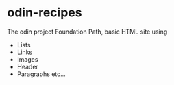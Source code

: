 # odin-recipes

The odin project Foundation Path, basic HTML site using
- Lists
- Links
- Images
- Header
- Paragraphs etc...
